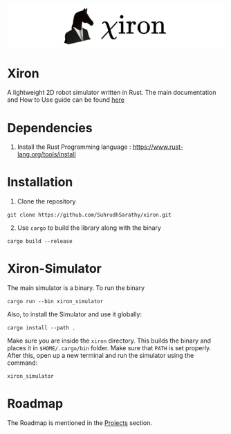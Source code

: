 <p align="center">
    <img src="images/xiron.png" 
        alt="Picture" 
        style="display: block; margin: 0 auto" />
</p>

# Xiron
A lightweight 2D robot simulator written in Rust. The main documentation and How to Use guide can be found [here](https://suhrudhsarathy.github.io/xiron/)

# Dependencies
1. Install the Rust Programming language : https://www.rust-lang.org/tools/install

# Installation
1. Clone the repository
```
git clone https://github.com/SuhrudhSarathy/xiron.git
```
2. Use `cargo` to build the library along with the binary
```
cargo build --release
```

# Xiron-Simulator
The main simulator is a binary. To run the binary
```
cargo run --bin xiron_simulator
```
Also, to install the Simulator and use it globally:
```
cargo install --path .   
```
Make sure you are inside the `xiron` directory. This builds the binary and places it in `$HOME/.cargo/bin` folder. Make sure that `PATH` is set properly. After this, open up a new terminal and run the simulator using the command:
```
xiron_simulator
```

# Roadmap
The Roadmap is mentioned in the [Projects](https://github.com/SuhrudhSarathy/xiron/projects) section.
